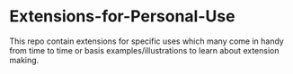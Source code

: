 # Extensions-for-Personal-Use
This repo contain extensions for specific uses which many come in handy from time to time or basis examples/illustrations to learn
about extension making.
